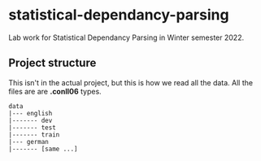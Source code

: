 # statistical-dependancy-parsing
Lab work for Statistical Dependancy Parsing in Winter semester 2022.

## Project structure

This isn't in the actual project, but this is how we read all the data. All the files are are **.conll06** types.

    data
    |--- english
    |------- dev
    |------- test
    |------- train
    |--- german
    |------- [same ...]

